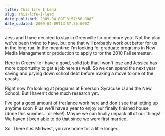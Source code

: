 ```yaml
---
title: This Life I Lead
slug: this-life-i-lead
date_published: 2009-04-09T13:57:56.000Z
date_updated: 2009-04-09T13:57:56.000Z
---
```


Jess and I have decided to stay in Greenville for one more year. Not the plan we've been trying to have, but one that will probably work out better for us in the long run. In the meantime I'm looking for graduate programs in New Media Management or production to apply to for the 2010 Fall semester.

Here in Greenville I have a good, solid job that I won't lose and Jessica has more opportunity to get a job here as well. So we can spend the next year saving and paying down school debt before making a move to one of the coasts.

Right now I'm looking at programs at Emerson, Syracuse U and the New School. But I haven't done much research yet.

I've got a good amount of freelance work here and don't see that letting up anytime soon. Plus we'll have a year to enjoy our finally finished house (done this summer... or else!). Maybe we can finally unpack all of our things!  We haven't been able to do that since we were first married.

So. There it is. Midwest, you are home for a little longer.
